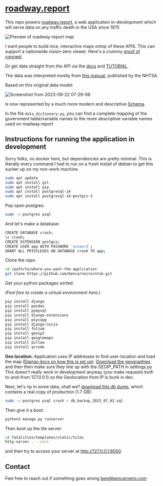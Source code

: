 # [roadway.report](https://roadway.report)

This repo powers [roadway.report](https://roadway.report), a web application in-development which will serve data on any traffic death in the USA since 1975

![Preview of roadway-report map](https://censusmaps.org/static/death.png)

I want people to build nice, interactive maps ontop of these APIS. This can support a nationwide vision-zero viewer.
Here's a crummy [proof of concept](https://roadway.report).

Or get data straight from the API via the [docs](https://roadway.report/v1/docs) and [TUTORIAL](https://roadway.report/api_tutorial_notebook).

The data was interpreted mostly from [this manual](https://crashstats.nhtsa.dot.gov/Api/Public/ViewPublication/813556), published by the NHTSA.

Based on this original data model:

![Screenshot from 2023-09-22 07-29-06](https://github.com/bencarneiro/ntsb/assets/63479105/52ab1a18-5d50-48c0-a416-cf2d4b148f4f)

Is now represented by a much more modern and descriptive [Schema](https://roadway.report/schema).

In the file `data_dictionary.py`, you can find a complete mapping of the government table/variable names to the more descriptive variable names used on roadway.report

## Instructions for running the application in development

Sorry folks, no docker here, but dependencies are pretty minimal. This is literally every command I had to run on a fresh install of debian to get this sucker up on my non-work machine.

```sh
sudo apt update
sudo apt install git
sudo apt install pip
sudo apt install postgresql-14
sudo apt install postgresql-14-postgis-3
```

Pop open postgres:

```sh
sudo -u postgres psql
```

And let's make a database:

```sh
CREATE DATABASE crash;
\c crash;
CREATE EXTENSION postgis;
CREATE USER app WITH PASSWORD 'assword';
GRANT ALL PRIVILEGES ON DATABASE crash TO app;
```

Clone the repo:

```sh
cd /path/to/where-you-want-the-application
git clone https://github.com/bencarneiro/ntsb.git
```

Get your python packages sorted:

_(Feel free to create a virtual environment here.)_

```sh
pip install django
pip install pandas
pip install pymysql
pip install django-extensions
pip install psycopg
pip install django-ninja
pip install folium
pip install geoip2
pip install googlemaps
pip install pillow
pip install qrcode
```

**Geo location:** Application uses IP addresses to find user-location and load the map.([Django docs on how this is set up](https://docs.djangoproject.com/en/5.0/ref/contrib/gis/geoip2/)). [Download the geographies](https://drive.google.com/drive/folders/1JCmyvSZVb2vcpceOAUwhy8gh2tzo5ucB?usp=sharing) and then then make sure they line up with the GEOIP_PATH in settings.py
This doesn't really work in development anyway (you make requests both to-and-from 127.0.0.1) so the Geolocation from IP is bunk in dev.

Next, let's rip in some data, shall we?
[download this db dump](https://drive.google.com/file/d/1Q4yAmPdjduxtit8GTLbOQcyt9aSREyNt/view?usp=sharing), which contains a real copy of production (1.7 GB):

```sh
sudo -u postgres psql crash < db_backup_2025_07_02.sql
```

Then give it a boot:

```sh
python3 manage.py runserver
```

Then boot up the tile server:

```sh
cd fatalities/templates/static/tiles
http-server . --cors
```

and then try to access your server at http://127.0.0.1:8000.

## Contact

Feel free to reach out if something goes wrong ben@bencarneiro.com

